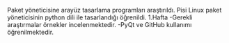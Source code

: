 Paket yöneticisine arayüz tasarlama programları araştırıldı.
Pisi Linux paket yöneticisinin python dili ile tasarlandığı öğrenildi.
1.Hafta
-Gerekli araştırmalar örnekler incelenmektedir.
-PyQt ve GitHub kullanımı öğrenilmektedir.
